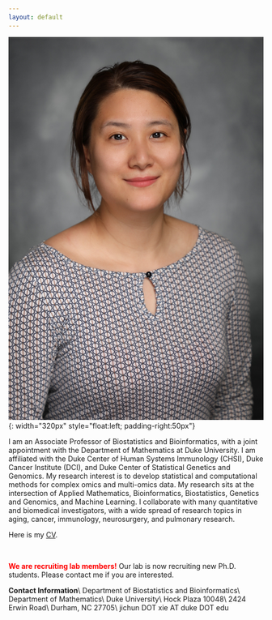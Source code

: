 ```yaml
---
layout: default
---
```


![JX](./files/JX.jpg){: width="320px" style="float:left; padding-right:50px"}

I am an Associate Professor of Biostatistics and Bioinformatics, with a joint appointment with the Department of Mathematics at Duke University. I am affiliated with the Duke Center of Human Systems Immunology (CHSI),  Duke Cancer Institute (DCI),  and Duke Center of Statistical Genetics and Genomics. My research interest is to develop statistical and computational methods for complex omics and multi-omics data. My research sits at the intersection of Applied Mathematics, Bioinformatics, Biostatistics, Genetics and Genomics, and Machine Learning. I collaborate with many quantitative and biomedical investigators, with a wide spread of research topics in aging, cancer, immunology, neurosurgery, and pulmonary research.

Here is my [CV](./files/CV-JX-2023.pdf).

&nbsp;

<span style="color:red"> **We are recruiting lab members!** </span>
Our lab is now recruiting new Ph.D. students. Please contact me if you are interested.


**Contact Information**\\
Department of Biostatistics and Bioinformatics\\
Department of Mathematics\\
Duke University\\
Hock Plaza 10048\\
2424 Erwin Road\\
Durham, NC 27705\\
jichun DOT xie AT duke DOT edu
